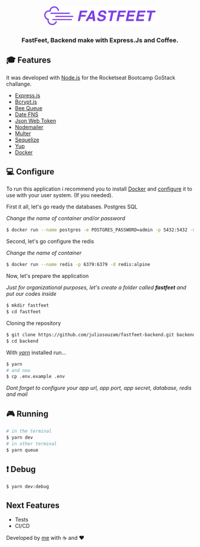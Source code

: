 <h1 align="center">
  <img alt="Fastfeet" title="Fastfeet" src=".github/logo.png" width="300px" />
</h1>
<h3 align="center">
  FastFeet, Backend make with Express.Js and Coffee.
</h3>

## :mortar_board: Features

It was developed with [Node.js](https://nodejs.org/en/) for the Rocketseat Bootcamp GoStack challange.

- [Express.js](https://github.com/expressjs/express)
- [Bcrypt.js](https://github.com/dcodeIO/bcrypt.js#readme)
- [Bee Queue](https://github.com/bee-queue/bee-queue)
- [Date FNS](https://github.com/date-fns/date-fns)
- [Json Web Token](https://github.com/auth0/node-jsonwebtoken#readme)
- [Nodemailer](https://github.com/nodemailer/nodemailer)
- [Multer](https://github.com/expressjs/multer)
- [Sequelize](https://sequelize.org/)
- [Yup](https://github.com/jquense/yup)
- [Docker](https://docs.docker.com/install/)

## :computer: Configure

To run this application i recommend you to install [Docker](https://docs.docker.com/install/) and [configure](https://docs.docker.com/install/linux/linux-postinstall/) it to use with your user system. (If you needed).

First it all, let's go ready the databases.
Postgres SQL

_Change the name of container and/or password_

```sh
$ docker run --name postgres -e POSTGRES_PASSWORD=admin -p 5432:5432 -d postgres
```

Second, let's go configure the redis

_Change the name of container_

```sh
$ docker run --name redis -p 6379:6379 -d redis:alpine
```

Now, let's prepare the application

_Just for organizational purposes, let's create a folder called **fastfeet** and put our codes inside_

```sh
$ mkdir fastfeet
$ cd fastfeet
```

Cloning the repository

```sh
$ git clone https://github.com/juliosouzam/fastfeet-backend.git backend
$ cd backend
```

With [_yarn_](https://classic.yarnpkg.com/en/docs/install) installed run...

```sh
$ yarn
# and now
$ cp .env.example .env
```

_Dont forget to configure your app url, app port, app secret, database, redis and mail_

## :video_game: Running

```sh
# in the terminal
$ yarn dev
# in other terminal
$ yarn queue
```

## :exclamation: Debug

```sh
$ yarn dev:debug
```

## Next Features

- Tests
- CI/CD

Developed by [me](https://github.com/juliosouzam) with :coffee: and :heart:
